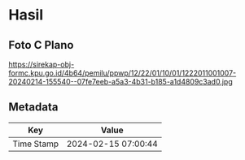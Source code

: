 # Hasil

## Foto C Plano

https://sirekap-obj-formc.kpu.go.id/4b64/pemilu/ppwp/12/22/01/10/01/1222011001007-20240214-155540--07fe7eeb-a5a3-4b31-b185-a1d4809c3ad0.jpg


## Metadata

| Key        | Value               |
| ---------- | ------------------- |
| Time Stamp | 2024-02-15 07:00:44 |




